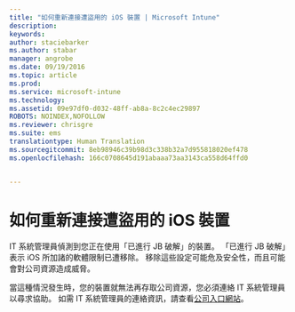 ```yaml
---
title: "如何重新連接遭盜用的 iOS 裝置 | Microsoft Intune"
description: 
keywords: 
author: staciebarker
ms.author: stabar
manager: angrobe
ms.date: 09/19/2016
ms.topic: article
ms.prod: 
ms.service: microsoft-intune
ms.technology: 
ms.assetid: 09e97df0-d032-48ff-ab8a-8c2c4ec29897
ROBOTS: NOINDEX,NOFOLLOW
ms.reviewer: chrisgre
ms.suite: ems
translationtype: Human Translation
ms.sourcegitcommit: 8eb98946c39b98d3c338b32a7d955818020ef478
ms.openlocfilehash: 166c0708645d191abaaa73aa3143ca558d64ffd0


---
```


# 如何重新連接遭盜用的 iOS 裝置
IT 系統管理員偵測到您正在使用「已進行 JB 破解」的裝置。 「已進行 JB 破解」表示 iOS 所加諸的軟體限制已遭移除。 移除這些設定可能危及安全性，而且可能會對公司資源造成威脅。 

當這種情況發生時，您的裝置就無法再存取公司資源，您必須連絡 IT 系統管理員以尋求協助。 如需 IT 系統管理員的連絡資訊，請查看[公司入口網站](http://portal.manage.microsoft.com)。



<!--HONumber=Oct16_HO2-->


